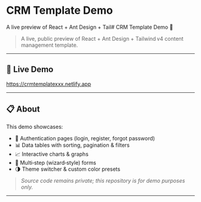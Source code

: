 # CRM Template Demo

A live preview of React + Ant Design + Tail# CRM Template Demo 🚀

> A live, public preview of React + Ant Design + Tailwind v4 content management template.

---

## 🔗 Live Demo

https://crmtemplatexxx.netlify.app

---

## 📋 About

This demo showcases:
- 🔐 Authentication pages (login, register, forgot password)  
- 📊 Data tables with sorting, pagination & filters  
- 📈 Interactive charts & graphs  
- 📝 Multi‑step (wizard‑style) forms  
- 🌗 Theme switcher & custom color presets  

> _Source code remains private; this repository is for demo purposes only._

---
